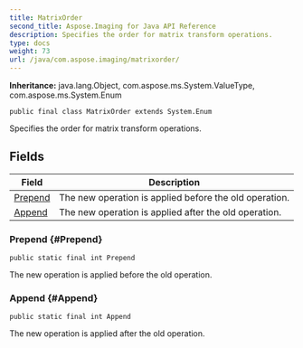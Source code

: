 ```yaml
---
title: MatrixOrder
second_title: Aspose.Imaging for Java API Reference
description: Specifies the order for matrix transform operations.
type: docs
weight: 73
url: /java/com.aspose.imaging/matrixorder/
---
```

**Inheritance:**
java.lang.Object, com.aspose.ms.System.ValueType, com.aspose.ms.System.Enum
```
public final class MatrixOrder extends System.Enum
```

Specifies the order for matrix transform operations.
## Fields

| Field | Description |
| --- | --- |
| [Prepend](#Prepend) | The new operation is applied before the old operation. |
| [Append](#Append) | The new operation is applied after the old operation. |
### Prepend {#Prepend}
```
public static final int Prepend
```


The new operation is applied before the old operation.

### Append {#Append}
```
public static final int Append
```


The new operation is applied after the old operation.

